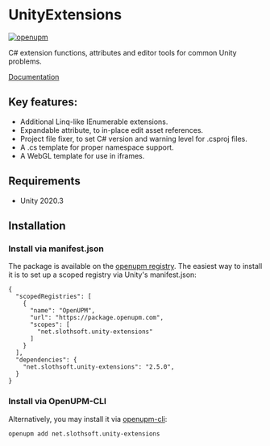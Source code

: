 # UnityExtensions
[![openupm](https://img.shields.io/npm/v/net.slothsoft.unity-extensions?label=openupm&registry_uri=https://package.openupm.com)](https://openupm.com/packages/net.slothsoft.unity-extensions/)

C# extension functions, attributes and editor tools for common Unity problems.

[Documentation](https://faulo.github.io/UnityExtensions/api/Slothsoft.UnityExtensions.html)

## Key features:
- Additional Linq-like IEnumerable extensions.
- Expandable attribute, to in-place edit asset references.
- Project file fixer, to set C# version and warning level for .csproj files.
- A .cs template for proper namespace support.
- A WebGL template for use in iframes.

## Requirements
- Unity 2020.3

## Installation
### Install via manifest.json
The package is available on the [openupm registry](https://openupm.com/packages/net.slothsoft.unity-extensions/). The easiest way to install it is to set up a scoped registry via Unity's manifest.json:
```
{
  "scopedRegistries": [
    {
      "name": "OpenUPM",
      "url": "https://package.openupm.com",
      "scopes": [
		"net.slothsoft.unity-extensions"
      ]
    }
  ],
  "dependencies": {
    "net.slothsoft.unity-extensions": "2.5.0",
  }
}
```

### Install via OpenUPM-CLI
Alternatively, you may install it via [openupm-cli](https://github.com/openupm/openupm-cli):
```
openupm add net.slothsoft.unity-extensions
```
